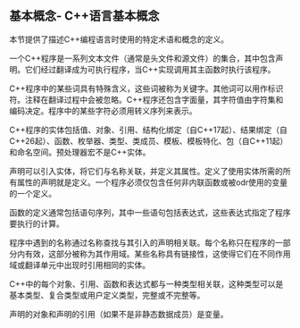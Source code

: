 ## 基本概念- C++语言基本概念

本节提供了描述C++编程语言时使用的特定术语和概念的定义。

一个C++程序是一系列文本文件（通常是头文件和源文件）的集合，其中包含声明。它们经过翻译成为可执行程序，当C++实现调用其主函数时执行该程序。

C++程序中的某些词具有特殊含义，这些词被称为关键字。其他词可以用作标识符。注释在翻译过程中会被忽略。C++程序还包含字面量，其字符值由字符集和编码决定。程序中的某些字符必须用转义序列来表示。

C++程序的实体包括值、对象、引用、结构化绑定（自C++17起）、结果绑定（自C++26起）、函数、枚举器、类型、类成员、模板、模板特化、包（自C++11起）和命名空间。预处理器宏不是C++实体。

声明可以引入实体，将它们与名称关联，并定义其属性。定义了使用实体所需的所有属性的声明就是定义。一个程序必须仅包含任何非内联函数或被odr使用的变量的一个定义。

函数的定义通常包括语句序列，其中一些语句包括表达式，这些表达式指定了程序要执行的计算。

程序中遇到的名称通过名称查找与其引入的声明相关联。每个名称只在程序的一部分内有效，这部分被称为其作用域。某些名称具有链接性，这使得它们在不同作用域或翻译单元中出现时引用相同的实体。

C++中的每个对象、引用、函数和表达式都与一种类型相关联，这种类型可以是基本类型、复合类型或用户定义类型，完整或不完整等。

声明的对象和声明的引用（如果不是非静态数据成员）是变量。

